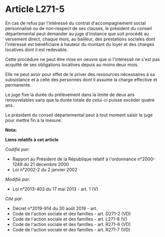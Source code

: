 # Article L271-5

En cas de refus par l'intéressé du contrat d'accompagnement social personnalisé ou de non-respect de ses clauses, le
président du conseil départemental peut demander au juge d'instance que soit procédé au versement direct, chaque mois, au
bailleur, des prestations sociales dont l'intéressé est bénéficiaire à hauteur du montant du loyer et des charges locatives
dont il est redevable. 

Cette procédure ne peut être mise en oeuvre que si l'intéressé ne s'est pas acquitté de ses obligations locatives depuis au
moins deux mois. 

Elle ne peut avoir pour effet de le priver des ressources nécessaires à sa subsistance et à celle des personnes dont il
assume la charge effective et permanente. 

Le juge fixe la durée du prélèvement dans la limite de deux ans renouvelables sans que la durée totale de celui-ci puisse
excéder quatre ans. 

Le président du conseil départemental peut à tout moment saisir le juge pour mettre fin à la mesure.

**Nota:**



**Liens relatifs à cet article**

_Codifié par_:

  - Rapport au Président de la République relatif à l'ordonnance n°2000-1249 du 21 décembre 2000
  - Loi n°2002-2 du 2 janvier 2002

_Modifié par_:

  - Loi n°2013-403 du 17 mai 2013 - art. 1 (V)

_Cité par_:

  - Décret n°2019-914 du 30 août 2019 - art.
  - Code de l'action sociale et des familles - art. D271-2 (VD)
  - Code de l'action sociale et des familles - art. L271-8 (V)
  - Code de l'action sociale et des familles - art. R271-6 (VD)
  - Code de l'action sociale et des familles - art. R271-7 (VD)
